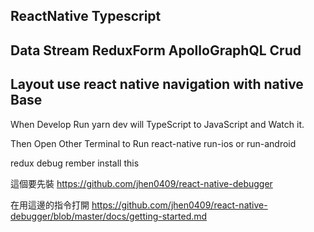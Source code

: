 ## ReactNative Typescript
## Data Stream ReduxForm ApolloGraphQL Crud
## Layout use react native navigation with native Base

When Develop  Run  yarn dev will TypeScript to JavaScript and Watch it. 

Then Open Other Terminal to Run react-native run-ios or run-android

redux debug rember install this

這個要先裝
https://github.com/jhen0409/react-native-debugger

在用這邊的指令打開
https://github.com/jhen0409/react-native-debugger/blob/master/docs/getting-started.md
